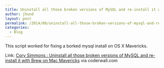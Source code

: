 ```yaml
---
title: Uninstall all those broken versions of MySQL and re-install it with Brew on Mac Mavericks
author: jhund
layout: post
permalink: /2014/08/uninstall-all-those-broken-versions-of-mysql-and-re-install-it-with-brew-on-mac-mavericks/
categories:
  - Blog
---
```

<p class="iii-article-excerpt">
  This script worked for fixing a borked mysql install on OS X Mavericks.
</p>

<p class="iii-article-source">
  Link: <a href="http://bit.ly/1q1MMAp">Cory Simmons : Uninstall all those broken versions of MySQL and re-install it with Brew on Mac Mavericks</a> via coderwall.com
</p>